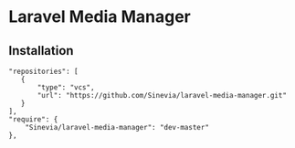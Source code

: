 # Laravel Media Manager

## Installation ##

```
"repositories": [
   {
       "type": "vcs",
       "url": "https://github.com/Sinevia/laravel-media-manager.git"
   }
],
"require": {
    "Sinevia/laravel-media-manager": "dev-master"
},

```
